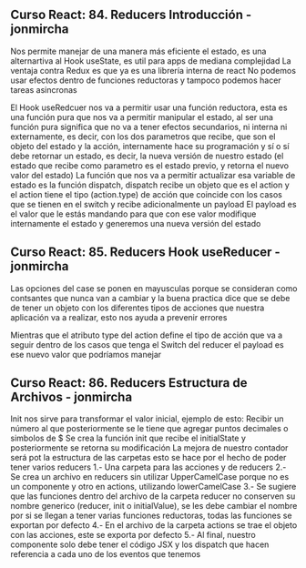 ## Curso React: 84. Reducers Introducción - jonmircha

Nos permite manejar de una manera más eficiente el estado, es una alternartiva al Hook useState, es util para apps de mediana complejidad
La ventaja contra Redux es que ya es una librería interna de react
No podemos usar efectos dentro de funciones reductoras y tampoco podemos hacer tareas asincronas

El Hook useRedcuer nos va a permitir usar una función reductora, esta es una función pura que nos va a permitir manipular el estado, al ser una función pura significa que no va a tener efectos secundarios, ni interna ni externamente, es decir, con los dos parametros que recibe, que son el objeto del estado y la acción, internamente hace su programación y sí o sí debe retornar un estado, es decir, la nueva versión de nuestro estado (el estado que recibe como parametro es el estado previo, y retorna el nuevo valor del estado)
La función que nos va a permitir actualizar esa variable de estado es la función dispatch, dispatch recibe un objeto que es el action y el action tiene el tipo (action.type) de acción que coincide con los casos que se tienen en el switch y recibe adicionalmente un payload
El payload es el valor que le estás mandando para que con ese valor modifique internamente el estado y generemos una nueva versión del estado

## Curso React: 85. Reducers Hook useReducer - jonmircha

Las opciones del case se ponen en mayusculas porque se consideran como contsantes que nunca van a cambiar y la buena practica dice que se debe de tener un objeto con los diferentes tipos de acciones que nuestra aplicación va a realizar, esto nos ayuda a prevenir errores

Mientras que el atributo type del action define el tipo de acción que va a seguir dentro de los casos que tenga el Switch del reducer el payload es ese nuevo valor que podríamos manejar

## Curso React: 86. Reducers Estructura de Archivos - jonmircha

Init nos sirve para transformar el valor inicial, ejemplo de esto: Recibir un número al que posteriormente se le tiene que agregar puntos decimales o simbolos de $
Se crea la función init que recibe el initialState y posteriormente se retorna su modificación
La mejora de nuestro contador será pot la estructura de las carpetas esto se hace por el hecho de poder tener varios reducers
1.- Una carpeta para las acciones y de reducers
2.- Se crea un archivo en reducers sin utilizar UpperCamelCase porque no es un componente y otro en actions, utilizando lowerCamelCase
3.- Se sugiere que las funciones dentro del archivo de la carpeta reducer no conserven su nombre generico (reducer, init o initialValue), se les debe cambiar el nombre por si se llegan a tener varias funciones reductoras, todas las funciones se exportan por defecto
4.- En el archivo de la carpeta actions se trae el objeto con las acciones, este se exporta por defecto
5.- Al final, nuestro componente solo debe tener el código JSX y los dispatch que hacen referencia a cada uno de los eventos que tenemos

